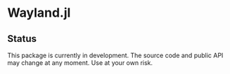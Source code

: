 # Wayland.jl

## Status

This package is currently in development. The source code and public API may change at any moment. Use at your own risk.
